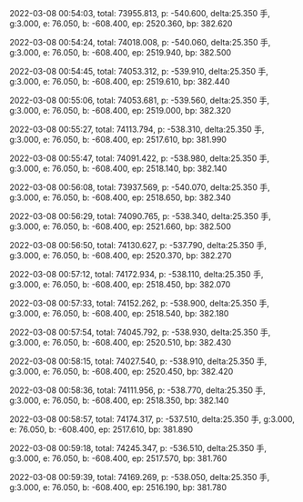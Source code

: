 2022-03-08 00:54:03, total: 73955.813, p: -540.600, delta:25.350 手, g:3.000, e: 76.050, b: -608.400, ep: 2520.360, bp: 382.620

2022-03-08 00:54:24, total: 74018.008, p: -540.060, delta:25.350 手, g:3.000, e: 76.050, b: -608.400, ep: 2519.940, bp: 382.500

2022-03-08 00:54:45, total: 74053.312, p: -539.910, delta:25.350 手, g:3.000, e: 76.050, b: -608.400, ep: 2519.610, bp: 382.440

2022-03-08 00:55:06, total: 74053.681, p: -539.560, delta:25.350 手, g:3.000, e: 76.050, b: -608.400, ep: 2519.000, bp: 382.320

2022-03-08 00:55:27, total: 74113.794, p: -538.310, delta:25.350 手, g:3.000, e: 76.050, b: -608.400, ep: 2517.610, bp: 381.990

2022-03-08 00:55:47, total: 74091.422, p: -538.980, delta:25.350 手, g:3.000, e: 76.050, b: -608.400, ep: 2518.140, bp: 382.140

2022-03-08 00:56:08, total: 73937.569, p: -540.070, delta:25.350 手, g:3.000, e: 76.050, b: -608.400, ep: 2518.650, bp: 382.340

2022-03-08 00:56:29, total: 74090.765, p: -538.340, delta:25.350 手, g:3.000, e: 76.050, b: -608.400, ep: 2521.660, bp: 382.500

2022-03-08 00:56:50, total: 74130.627, p: -537.790, delta:25.350 手, g:3.000, e: 76.050, b: -608.400, ep: 2520.370, bp: 382.270

2022-03-08 00:57:12, total: 74172.934, p: -538.110, delta:25.350 手, g:3.000, e: 76.050, b: -608.400, ep: 2518.450, bp: 382.070

2022-03-08 00:57:33, total: 74152.262, p: -538.900, delta:25.350 手, g:3.000, e: 76.050, b: -608.400, ep: 2518.540, bp: 382.180

2022-03-08 00:57:54, total: 74045.792, p: -538.930, delta:25.350 手, g:3.000, e: 76.050, b: -608.400, ep: 2520.510, bp: 382.430

2022-03-08 00:58:15, total: 74027.540, p: -538.910, delta:25.350 手, g:3.000, e: 76.050, b: -608.400, ep: 2520.450, bp: 382.420

2022-03-08 00:58:36, total: 74111.956, p: -538.770, delta:25.350 手, g:3.000, e: 76.050, b: -608.400, ep: 2518.350, bp: 382.140

2022-03-08 00:58:57, total: 74174.317, p: -537.510, delta:25.350 手, g:3.000, e: 76.050, b: -608.400, ep: 2517.610, bp: 381.890

2022-03-08 00:59:18, total: 74245.347, p: -536.510, delta:25.350 手, g:3.000, e: 76.050, b: -608.400, ep: 2517.570, bp: 381.760

2022-03-08 00:59:39, total: 74169.269, p: -538.050, delta:25.350 手, g:3.000, e: 76.050, b: -608.400, ep: 2516.190, bp: 381.780